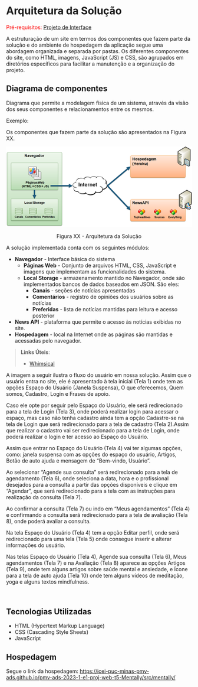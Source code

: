 # Arquitetura da Solução

<span style="color:red">Pré-requisitos: <a href="3-Projeto de Interface.md"> Projeto de Interface</a></span>

A estruturação de um site em termos dos componentes que fazem parte da solução e do ambiente de hospedagem da aplicação segue uma abordagem organizada e separada por pastas. Os diferentes componentes do site, como HTML, imagens, JavaScript (JS) e CSS, são agrupados em diretórios específicos para facilitar a manutenção e a organização do projeto.




## Diagrama de componentes

Diagrama que permite a modelagem física de um sistema, através da visão dos seus componentes e relacionamentos entre os mesmos.

Exemplo: 

Os componentes que fazem parte da solução são apresentados na Figura XX.

![Diagrama de Componentes](img/componentes.png)
<center>Figura XX - Arquitetura da Solução</center>

A solução implementada conta com os seguintes módulos:
- **Navegador** - Interface básica do sistema  
  - **Páginas Web** - Conjunto de arquivos HTML, CSS, JavaScript e imagens que implementam as funcionalidades do sistema.
   - **Local Storage** - armazenamento mantido no Navegador, onde são implementados bancos de dados baseados em JSON. São eles: 
     - **Canais** - seções de notícias apresentadas 
     - **Comentários** - registro de opiniões dos usuários sobre as notícias
     - **Preferidas** - lista de notícias mantidas para leitura e acesso posterior
 - **News API** - plataforma que permite o acesso às notícias exibidas no site.
 - **Hospedagem** - local na Internet onde as páginas são mantidas e acessadas pelo navegador. 

> **Links Úteis**:
>
> - [Whimsical](https://whimsical.com/)

<p>A imagem a seguir ilustra o fluxo do usuário em nossa solução. Assim que o usuário entra no site, ele é apresentado à tela inicial (Tela 1)  onde tem as opções Espaço do Usuário (Janela Suspensa), O que oferecemos, Quem somos, Cadastro, Login e Frases de apoio.</p>
<p>Caso ele opte por seguir pelo Espaço do Usuário, ele será redirecionado para a tela de Login (Tela 3), onde poderá realizar login para acessar o espaço, mas caso não tenha cadastro ainda tem a opção Cadastre-se na tela de Login que será redirecionado para a tela de cadastro (Tela 2).Assim que realizar o cadastro vai ser redirecionado para a tela de Login, onde poderá realizar o login e ter acesso ao Espaço do Usuário.</p>

<p>Assim que  entrar no Espaço do Usuário (Tela 4)  vai ter algumas opções, como: janela suspensa com as opções do espaço do usuário, Artigos, Botão de auto ajuda e mensagem de “Bem-vindo, Usuário”.</p>

<p>Ao selecionar “Agende sua consulta” será redirecionado para a tela de agendamento (Tela 6), onde seleciona a data, hora e o profissional desejados para a consulta a partir das opções disponíveis e clique em “Agendar”, que será redirecionado para a tela com as instruções para realização da consulta (Tela 7). </p>

<p>Ao confirmar a consulta (Tela 7) ou indo em “Meus agendamentos” (Tela 4) e confirmando a consulta será redirecionado para a tela de avaliação (Tela 8), onde poderá avaliar a consulta.</p>


<p>Na tela Espaço do Usuário (Tela 4) tem a opção Editar perfil, onde será redirecionado para uma tela (Tela 5) onde consegue inserir e alterar informações do usuário.</p>

<p>Nas telas  Espaço do Usuário (Tela 4), Agende sua consulta (Tela 6), Meus agendamentos (Tela 7) e na Avaliação (Tela 8) aparece as opções Artigos (Tela 9), onde tem alguns artigos sobre saúde mental e ansiedade, e Ícone para a tela de auto ajuda (Tela 10) onde tem alguns vídeos de meditação, yoga e alguns textos mindfulness.</p>






<img src="https://github.com/ICEI-PUC-Minas-PMV-ADS/pmv-ads-2023-1-e1-proj-web-t5-Mentally/blob/e5fe91b4fcdc573a71cf234ea42c1e13269b5cf3/docs/img/diagrama.png" alt="">



## Tecnologias Utilizadas
<ul>
<li>HTML (Hypertext Markup Language) </ol>
<li>CSS (Cascading Style Sheets)</li>
<li>JavaScript</li>
</ul>

## Hospedagem

Segue o link da hospedagem: https://icei-puc-minas-pmv-ads.github.io/pmv-ads-2023-1-e1-proj-web-t5-Mentally/src/mentally/
